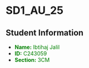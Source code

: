 # SD1_AU_25

## Student Information
- <span style="color:green">**Name:** Ibtihaj Jalil</span>  
- <span style="color:green">**ID:** C243059</span>  
- <span style="color:green">**Section:** 3CM</span>  
